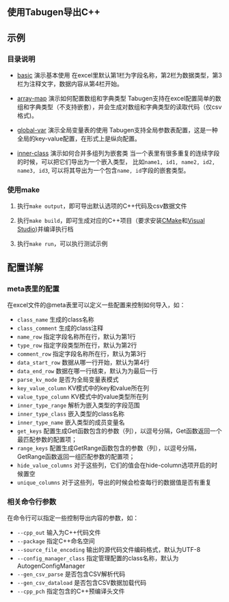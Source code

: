 ## 使用Tabugen导出C++


## 示例

### 目录说明

* [basic](basic) 演示基本使用
    在excel里默认第1栏为字段名称，第2栏为数据类型，第3栏为注释文字，数据内容从第4栏开始。
    
* [array-map](array-map) 演示如何配置数组和字典类型
    Tabugen支持在excel配置简单的数组和字典类型（不支持嵌套），并会生成对数组和字典类型的读取代码（仅csv格式)。
    
* [global-var](global-var) 演示全局变量表的使用
    Tabugen支持全局参数表配置，这是一种全局的key-value配置，在形式上是纵向配置。
    
* [inner-class](inner-class) 演示如何合并多组列为嵌套类
    当一个表里有很多重复的连续字段的时候，可以把它们导出为一个嵌入类型，
    比如`name1, id1, name2, id2, name3, id3`, 可以将其导出为一个包含`name, id`字段的嵌套类型。
    
    
### 使用make

1. 执行`make output`，即可导出默认选项的C++代码及csv数据文件

2. 执行`make build`，即可生成对应的C++项目（要求安装[CMake](https://cmake.org/download)和[Visual Studio](https://visualstudio.microsoft.com/en/downloads/))并编译执行档

3. 执行`make run`，可以执行测试示例


## 配置详解


### meta表里的配置

在excel文件的@meta表里可以定义一些配置来控制如何导入，如：

* `class_name`  生成的class名称	
* `class_comment`   生成的class注释
* `name_row` 指定字段名称所在行，默认为第1行
* `type_row` 指定字段类型所在行，默认为第2行
* `comment_row` 指定字段名称所在行，默认为第3行
* `data_start_row` 数据从哪一行开始，默认为第4行
* `data_end_row` 数据在哪一行结束，默认为为最后一行
* `parse_kv_mode` 是否为全局变量表模式
* `key_value_column` KV模式中的key和value所在列
* `value_type_column` KV模式中的value类型所在列
* `inner_type_range`  解析为嵌入类型的字段范围
* `inner_type_class` 嵌入类型的class名称
* `inner_type_name` 嵌入类型的成员变量名
* `get_keys` 配置生成Get函数包含的参数（列），以逗号分隔，Get函数返回一个最匹配参数的配置项；
* `range_keys`  配置生成GetRange函数包含的参数（列），以逗号分隔，GetRange函数返回一组匹配参数的配置项；
* `hide_value_columns` 对于这些列，它们的值会在hide-column选项开启的时候置空
* `unique_columns` 对于这些列，导出的时候会检查每行的数据值是否有重复

### 相关命令行参数

在命令行可以指定一些控制导出内容的参数，如：

* `--cpp_out` 输入为C++代码文件
* `--package` 指定C++命名空间
* `--source_file_encoding` 输出的源代码文件编码格式，默认为UTF-8
* `--config_manager_class` 指定管理配置的class名称，默认为AutogenConfigManager
* `--gen_csv_parse` 是否包含CSV解析代码
* `--gen_csv_dataload` 是否包含CSV数据加载代码
* `--cpp_pch` 指定包含的C++预编译头文件


